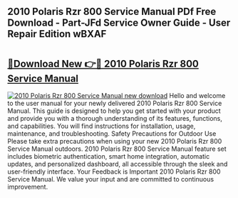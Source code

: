 ## 2010 Polaris Rzr 800 Service Manual PDf Free Download - Part-JFd Service Owner Guide - User Repair Edition wBXAF

# <h2><a href="http://bc41817.oget.top/?id=2010+Polaris+Rzr+800+Service+Manual">🔗Download New 👉🔴 2010 Polaris Rzr 800 Service Manual</a></h2>

[![2010 Polaris Rzr 800 Service Manual new download](https://i.imgur.com/5g1atiW.png)](http://bc41817.oget.top/?id=2010+Polaris+Rzr+800+Service+Manual)
Hello and welcome to the user manual for your newly delivered 2010 Polaris Rzr 800 Service Manual. This guide is designed to help you get started with your product and provide you with a thorough understanding of its features, functions, and capabilities. You will find instructions for installation, usage, maintenance, and troubleshooting. Safety Precautions for Outdoor Use Please take extra precautions when using your new 2010 Polaris Rzr 800 Service Manual outdoors. 2010 Polaris Rzr 800 Service Manual feature set includes biometric authentication, smart home integration, automatic updates, and personalized dashboard, all accessible through the sleek and user-friendly interface. Your Feedback is Important 2010 Polaris Rzr 800 Service Manual. We value your input and are committed to continuous improvement.
